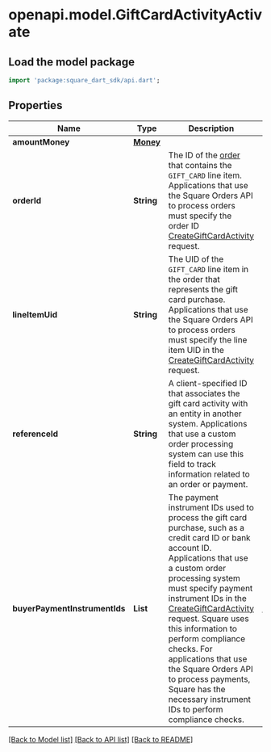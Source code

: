 # openapi.model.GiftCardActivityActivate

## Load the model package
```dart
import 'package:square_dart_sdk/api.dart';
```

## Properties
Name | Type | Description | Notes
------------ | ------------- | ------------- | -------------
**amountMoney** | [**Money**](Money.md) |  | [optional] 
**orderId** | **String** | The ID of the [order](https://developer.squareup.com/reference/square_2023-12-13/objects/Order) that contains the `GIFT_CARD` line item.  Applications that use the Square Orders API to process orders must specify the order ID [CreateGiftCardActivity](https://developer.squareup.com/reference/square_2023-12-13/gift-card-activities-api/create-gift-card-activity) request. | [optional] 
**lineItemUid** | **String** | The UID of the `GIFT_CARD` line item in the order that represents the gift card purchase.  Applications that use the Square Orders API to process orders must specify the line item UID in the [CreateGiftCardActivity](https://developer.squareup.com/reference/square_2023-12-13/gift-card-activities-api/create-gift-card-activity) request. | [optional] 
**referenceId** | **String** | A client-specified ID that associates the gift card activity with an entity in another system.   Applications that use a custom order processing system can use this field to track information  related to an order or payment. | [optional] 
**buyerPaymentInstrumentIds** | **List<String>** | The payment instrument IDs used to process the gift card purchase, such as a credit card ID  or bank account ID.   Applications that use a custom order processing system must specify payment instrument IDs in  the [CreateGiftCardActivity](https://developer.squareup.com/reference/square_2023-12-13/gift-card-activities-api/create-gift-card-activity) request. Square uses this information to perform compliance checks.   For applications that use the Square Orders API to process payments, Square has the necessary  instrument IDs to perform compliance checks. | [optional] [default to const []]

[[Back to Model list]](../README.md#documentation-for-models) [[Back to API list]](../README.md#documentation-for-api-endpoints) [[Back to README]](../README.md)


